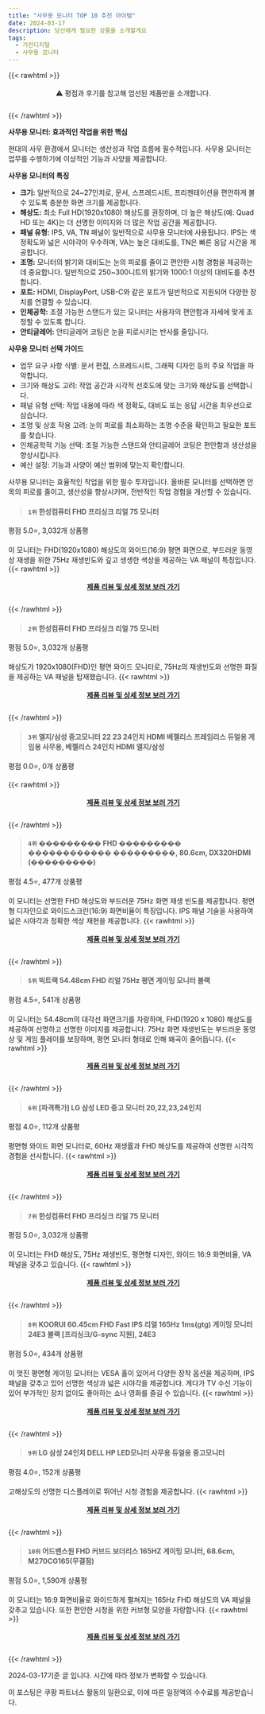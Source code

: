 ```yaml
---
title: "사무용 모니터 TOP 10 추천 아이템"
date: 2024-03-17
description: 당신에게 필요한 상품을 소개할게요
tags:
  - 가전디지털
  - 사무용 모니터
---
```

{{< rawhtml >}}<div class="toc" style="text-align: center; height: 50px; line-height: 2;">  <p>⚠️ 평점과 후기를 참고해 엄선된 제품만을 소개합니다.<br></p></div> {{< /rawhtml >}}

**사무용 모니터: 효과적인 작업을 위한 핵심**

현대의 사무 환경에서 모니터는 생산성과 작업 흐름에 필수적입니다. 사무용 모니터는 업무를 수행하기에 이상적인 기능과 사양을 제공합니다.

**사무용 모니터의 특징**

* **크기:** 일반적으로 24~27인치로, 문서, 스프레드시트, 프리젠테이션을 편안하게 볼 수 있도록 충분한 화면 크기를 제공합니다.
* **해상도:** 최소 Full HD(1920x1080) 해상도를 권장하며, 더 높은 해상도(예: Quad HD 또는 4K)는 더 선명한 이미지와 더 많은 작업 공간을 제공합니다.
* **패널 유형:** IPS, VA, TN 패널이 일반적으로 사무용 모니터에 사용됩니다. IPS는 색 정확도와 넓은 시야각이 우수하며, VA는 높은 대비도를, TN은 빠른 응답 시간을 제공합니다.
* **조명:** 모니터의 밝기와 대비도는 눈의 피로를 줄이고 편안한 시청 경험을 제공하는 데 중요합니다. 일반적으로 250~300니트의 밝기와 1000:1 이상의 대비도를 추천합니다.
* **포트:** HDMI, DisplayPort, USB-C와 같은 포트가 일반적으로 지원되어 다양한 장치를 연결할 수 있습니다.
* **인체공학:** 조절 가능한 스탠드가 있는 모니터는 사용자의 편안함과 자세에 맞게 조정할 수 있도록 합니다.
* **안티글레어:** 안티글레어 코팅은 눈을 피로시키는 반사를 줄입니다.

**사무용 모니터 선택 가이드**

* 업무 요구 사항 식별: 문서 편집, 스프레드시트, 그래픽 디자인 등의 주요 작업을 파악합니다.
* 크기와 해상도 고려: 작업 공간과 시각적 선호도에 맞는 크기와 해상도를 선택합니다.
* 패널 유형 선택: 작업 내용에 따라 색 정확도, 대비도 또는 응답 시간을 최우선으로 삼습니다.
* 조명 및 상호 작용 고려: 눈의 피로를 최소화하는 조명 수준을 확인하고 필요한 포트를 찾습니다.
* 인체공학적 기능 선택: 조절 가능한 스탠드와 안티글레어 코팅은 편안함과 생산성을 향상시킵니다.
* 예산 설정: 기능과 사양이 예산 범위에 맞는지 확인합니다.

사무용 모니터는 효율적인 작업을 위한 필수 투자입니다. 올바른 모니터를 선택하면 안목의 피로를 줄이고, 생산성을 향상시키며, 전반적인 작업 경험을 개선할 수 있습니다.


>#### `1위` 한성컴퓨터 FHD 프리싱크 리얼 75 모니터
평점 5.0⭐, 3,032개 상품평

이 모니터는 FHD(1920x1080) 해상도의 와이드(16:9) 평면 화면으로, 부드러운 동영상 재생을 위한 75Hz 재생빈도와 깊고 생생한 색상을 제공하는 VA 패널이 특징입니다.
{{< rawhtml >}}<div class="toc" style="text-align: center; height: 50px; line-height: 2;"><p><b><a href="https://link.coupang.com/re/AFFSDP?lptag=AF5033054&pageKey=6470812971&itemId=14197242020&vendorItemId=81442840108&traceid=V0-153-4463d8c8da59e969&requestid=20240317181109507259138645&token=31850C%7CMIXED">제품 리뷰 및 상세 정보 보러 가기</a></b><br></p> </div>{{< /rawhtml >}}

>#### `2위` 한성컴퓨터 FHD 프리싱크 리얼 75 모니터
평점 5.0⭐, 3,032개 상품평

해상도가 1920x1080(FHD)인 평면 와이드 모니터로, 75Hz의 재생빈도와 선명한 화질을 제공하는 VA 패널을 탑재했습니다.
{{< rawhtml >}}<div class="toc" style="text-align: center; height: 50px; line-height: 2;"><p><b><a href="https://link.coupang.com/re/AFFSDP?lptag=AF5033054&pageKey=6470812971&itemId=14123034880&vendorItemId=81369927414&traceid=V0-153-4463d8c8da59e969&requestid=20240317181109507259138645&token=31850C%7CMIXED">제품 리뷰 및 상세 정보 보러 가기</a></b><br></p> </div>{{< /rawhtml >}}

>#### `3위` 엘지/삼성 중고모니터 22 23 24인치 HDMI 베젤리스 프레임리스 듀얼용 게임용 사무용, 베젤리스 24인치 HDMI 엘지/삼성
평점 0.0⭐, 0개 상품평


{{< rawhtml >}}<div class="toc" style="text-align: center; height: 50px; line-height: 2;"><p><b><a href="https://link.coupang.com/re/AFFSDP?lptag=AF5033054&pageKey=7956549872&itemId=21983824554&vendorItemId=89031425743&traceid=V0-153-810240a7d6597495&clickBeacon=iqtwdCyM9mxnShcHivwgHLr37nm7RLxPQNppfyqqRqXzLzGvL2v-3cJHywB3Td1fHd4rMxzMz4KrilueL5AZbchotw_y4QUz7ueHyBbbtVBxgVcu7kuU--f0Y7n0DxYY1gSs2wpVHO24F__KQcK_5gPZHHIcwiq7UVHkKcihk_HOUx-xwC21SQCzxoBEQhfp_AVjXsslaMjXM3mb1wUuMWHeSerMDjQcOG77fGKXAGe1OHMX6GzzkI0eibLPWEKdWGBCAo9xw3bZbgEepas9x9bzzUxMZVg0NLcyhpydus534n7_lxWM1CIOnqUlV1NsbCpD7S-gDNMA9-ggdh0d9G4b68L57btQamyVsskAgf36pUY3XMxW1kxP0FoD4PdFnHBhDpHlWMQA2sskgoIKZBgL2LGfHWU3398b8yL2v1-Fv4Y2SnIFChGaOOc0j1VZb_3vcwK-EZSh5RpjcGZfMGbqiHfnbC9NUktS-iq7yvyrrMnuW7lVVJy2DxUKVD-gR_MrUZGx85snPJHB1OqGyyv0k_-4NLjdtcUV8433PHCGBTalBa7RM3hhaqOHkqNhTsIFn8isQSgnd9Khs1HZAXpm0aipDsJz48TSZx6NPjWIhzh4mIUG_6gDLrxWlJ-nXGEz0UuKQ4oQ5R7ibIN3Y_uBAozt00DtqoDKFsAb7mhVUECHCEiWstPvK4RUTsjYEfwHrGQGrFTwVR_AsKaw03OBBUeD6WUxcg90LJh4TI-PLKLEX_NlfTrBzmsWzYD4RbaJAoP_SesvoqJxu4-_wonXUWUoLo1spDGFkGHXEkv7jL3R5LZPOLDYsuHw6rlMLJNtRkiU7S-xonEfS5A4s8UYpucuicwVFaFC14o2Gfe1tln2IKIDhYMJwURQ8qAPRzh1Xw2chD7JuWd2DVVBFnj7pQ9G6HC0N59j2xABqMQ3mpGVtAzbNVYv6Q%3D%3D&requestid=20240317181109507259138645&token=31850C%7CMIXED">제품 리뷰 및 상세 정보 보러 가기</a></b><br></p> </div>{{< /rawhtml >}}

>#### `4위` ��������� FHD ��������� ������������ ���������, 80.6cm, DX320HDMI (���������)
평점 4.5⭐, 477개 상품평

이 모니터는 선명한 FHD 해상도와 부드러운 75Hz 화면 재생 빈도를 제공합니다. 평면형 디자인으로 와이드스크린(16:9) 화면비율이 특징입니다. IPS 패널 기술을 사용하여 넓은 시야각과 정확한 색상 재현을 제공합니다.
{{< rawhtml >}}<div class="toc" style="text-align: center; height: 50px; line-height: 2;"><p><b><a href="https://link.coupang.com/re/AFFSDP?lptag=AF5033054&pageKey=7196460968&itemId=18180486966&vendorItemId=84893631512&traceid=V0-153-99d5b12ebb2c0215&clickBeacon=-K79fXzNlcNSIeAa-FGxDysUbbg0wlP2LJce8UDnhIscf32m3ATX8YRIhj_RSZGoojS_8fLZwpu5C-py-QqsHr3B_scmsNLbGHeqh4bqnnGRZtq2FN4cx-h-tMXlcVeZxUCq_0MSfSR1SEhjLzzUT_w69CNBL6xvkR4avCNklGkY1fYzxiCOFOgcESjBzfUZnyz4uvTke_B3u_F-qL97gSvXxk-n5u3Gp-0PbmtrDlGQ3XF4RVP3OO1xCIiHg6EbKYip_3cWF3_LVV0EiK4A22SE6eLEY_W-fqsBZDNLgC6bFUtt2mQX7cYEK5HUSL9jQkeZHKmVBsKH8nHUtXTIJEL_bIm2UU1b8Vy_--SuqAXF5kPNkwRe02md0yyfXITjarLCY0R3Ckg_R68lIOS5KwmWE15YYGYDbdJuciKsJ1hLJjXsM76Bseph7YgJsNmJjccExP_6npdEL0-qpTrHKO-A_LVwMDRSgtf5WX7eU2zw5D0jEXpEDz3sYi9lYIaqA-gzye-8afaDFHmVAbXqSMPEMeU9AOFo77eEYS3wfy6SZxEkQcoSM8YmyiQ6rYAbifqFMezzWwLbMTuXYMBE1jF1PHAVejYb_GSf6onRhzg5mTwBLdjvD8e4bWmVBA9aKTLi_FB61TtZ7sJncJ-Ed9cHdU9FgyYnm0DJYJTMO8-DMmwCxsTxvmBT5Oq85Q3uLhTwgyZWmL4smVvnn3EpzMoiVRlVQ-ZSJErHFxgG4RNtv-gmYaL8kL9vhEGDnBh3ZOa03sMfi4yfWCCQ48I13637TACxJbc9nGoAK9iCB8WaDm3Im57lgPw2wUnkTFstdYI-oczF7y7SwmoKC2_E7qMSyRbJhTjqBy5xDWW6UhJoS6okCnE3VnOUR64XBNQ8URYpDXZsfXrrBqib_g82Rad6XlRrRWZ3IgpYD7qHG5dC19oqPfNbU8EAvFQ%3D&requestid=20240317181109507259138645&token=31850C%7CMIXED">제품 리뷰 및 상세 정보 보러 가기</a></b><br></p> </div>{{< /rawhtml >}}

>#### `5위` 빅트랙 54.48cm FHD 리얼 75Hz 평면 게이밍 모니터 블랙
평점 4.5⭐, 541개 상품평

이 모니터는 54.48cm의 대각선 화면크기를 자랑하며, FHD(1920 x 1080) 해상도를 제공하여 선명하고 선명한 이미지를 제공합니다. 75Hz 화면 재생빈도는 부드러운 동영상 및 게임 플레이를 보장하며, 평면 모니터 형태로 인해 왜곡이 줄어듭니다.
{{< rawhtml >}}<div class="toc" style="text-align: center; height: 50px; line-height: 2;"><p><b><a href="https://link.coupang.com/re/AFFSDP?lptag=AF5033054&pageKey=7413117605&itemId=16059577766&vendorItemId=83262900784&traceid=V0-153-3b26b80c6f9345c5&requestid=20240317181109507259138645&token=31850C%7CMIXED">제품 리뷰 및 상세 정보 보러 가기</a></b><br></p> </div>{{< /rawhtml >}}

>#### `6위` [파격특가] LG 삼성 LED  중고 모니터 20,22,23,24인치
평점 4.0⭐, 112개 상품평

평면형 와이드 화면 모니터로, 60Hz 재생률과 FHD 해상도를 제공하여 선명한 시각적 경험을 선사합니다.
{{< rawhtml >}}<div class="toc" style="text-align: center; height: 50px; line-height: 2;"><p><b><a href="https://link.coupang.com/re/AFFSDP?lptag=AF5033054&pageKey=7419576897&itemId=19243746921&vendorItemId=88057640395&traceid=V0-153-f85c772c02f103c7&requestid=20240317181109507259138645&token=31850C%7CMIXED">제품 리뷰 및 상세 정보 보러 가기</a></b><br></p> </div>{{< /rawhtml >}}

>#### `7위` 한성컴퓨터 FHD 프리싱크 리얼 75 모니터
평점 5.0⭐, 3,032개 상품평

이 모니터는 FHD 해상도, 75Hz 재생빈도, 평면형 디자인, 와이드 16:9 화면비율, VA 패널을 갖추고 있습니다.
{{< rawhtml >}}<div class="toc" style="text-align: center; height: 50px; line-height: 2;"><p><b><a href="https://link.coupang.com/re/AFFSDP?lptag=AF5033054&pageKey=6470812971&itemId=14123071179&vendorItemId=81369963276&traceid=V0-153-4463d8c8da59e969&requestid=20240317181109507259138645&token=31850C%7CMIXED">제품 리뷰 및 상세 정보 보러 가기</a></b><br></p> </div>{{< /rawhtml >}}

>#### `8위` KOORUI 60.45cm FHD Fast IPS 리얼 165Hz 1ms(gtg) 게이밍 모니터 24E3 블랙 [프리싱크/G-sync 지원], 24E3
평점 5.0⭐, 434개 상품평

이 멋진 평면형 게이밍 모니터는 VESA 홀이 있어서 다양한 장착 옵션을 제공하며, IPS 패널을 갖추고 있어 선명한 색상과 넓은 시야각을 제공합니다. 게다가 TV 수신 기능이 있어 부가적인 장치 없이도 좋아하는 쇼나 영화를 즐길 수 있습니다.
{{< rawhtml >}}<div class="toc" style="text-align: center; height: 50px; line-height: 2;"><p><b><a href="https://link.coupang.com/re/AFFSDP?lptag=AF5033054&pageKey=7434027963&itemId=19315340231&vendorItemId=86457367323&traceid=V0-153-dc55cfa95395e430&clickBeacon=3T_0tndW5ahAummy3X5u7QDnsgX9BB7PAyblTQJTCqr027xikrewRsGRv_2e-xaa5PaTC9OAmtHUiaNGg9SfkMult5L-mN1hWgdkaSSTnhJWav0cgyqQovWyLqypO4GQ1PeonX5O0vLbrXOTsms6DD_gjndwYuyAZ75BfHr3qQDPQngloGo9fMwGcPd2lPWaQBmZgrc2sabzJINGFnFwPvIG7jkQzmJDJWqsffCByZAaQAJMzFrD0J64aSctLCpgy_jupCNBH-gDmHQEuheyFOWmLi8NP0bgE_XvT7l0QPIeb-vHQdDEcPvZLItJjBCN8p-MYjPti1fqC3Yy8fuQ8WaPLWY5_ZTdD2LIrQgSRmrAvZUEIqh5xJha7P83BpyDVVkwnW4eDc6TIQDT1e34yHG2NduF-VmbVJI9KXUW2VnZThIJFV8k_qSwEYwpEwgHWZ0uDfHXGh2NMfW2Y68RtvVfi2vvd33oTcE3XphHoDuZBUzlGiNE8Z1e4XTFv-VPGZmXyX_ADilWWr2VRLedbXgMO_dLVjGsZnBrEB8fTc63EEkEYS1W-qiZDws7TOzdl0bkHD_cHtgNMf_7H6XUc7umM6-Ajank8YIZ6_H30ZDodlE330Q-4eocEJkZQvB65mprz-vyzIv9BI8r6iarx_mx6NSVwQ8IJ1Gnr2s_CW8m70N0D3jv3e5cHJDZCziO-rhQLpNWRAXWJ93dOqCy109AfwGtBik7Hp1XVU2s7hsfs48znLchD_nzOuvaGsbNmpV5W0zPvB6i_wxSu_XAwAOsm4nJn-lT2mr3VdUZJ4sThscOXNe991a4BtnYJnWPkuaX4dwNYRAR7Yjg46wi0W7Vh0tVj6qSj9zf6W8rCbVjZseRhddLPbpgoVsLw1sG1Sv9dVbQ74YsMy2Cf1CjU2EyW07x7S2FgNcoFpIEU6jeMqG0SXJ9KEvnXN8%3D&requestid=20240317181109507259138645&token=31850C%7CMIXED">제품 리뷰 및 상세 정보 보러 가기</a></b><br></p> </div>{{< /rawhtml >}}

>#### `9위` LG 삼성 24인치 DELL HP LED모니터  사무용 듀얼용 중고모니터
평점 4.0⭐, 152개 상품평

고해상도의 선명한 디스플레이로 뛰어난 시청 경험을 제공합니다.
{{< rawhtml >}}<div class="toc" style="text-align: center; height: 50px; line-height: 2;"><p><b><a href="https://link.coupang.com/re/AFFSDP?lptag=AF5033054&pageKey=7209776137&itemId=18242605282&vendorItemId=88665004235&traceid=V0-153-969df268c6b2c0ba&requestid=20240317181109507259138645&token=31850C%7CMIXED">제품 리뷰 및 상세 정보 보러 가기</a></b><br></p> </div>{{< /rawhtml >}}

>#### `10위` 어드밴스원 FHD 커브드 보더리스 165HZ 게이밍 모니터, 68.6cm, M270CG165(무결점)
평점 5.0⭐, 1,590개 상품평

이 모니터는 16:9 화면비율로 와이드하게 펼쳐지는 165Hz FHD 해상도의 VA 패널을 갖추고 있습니다. 또한 편안한 시청을 위한 커브형 모양을 자랑합니다.
{{< rawhtml >}}<div class="toc" style="text-align: center; height: 50px; line-height: 2;"><p><b><a href="https://link.coupang.com/re/AFFSDP?lptag=AF5033054&pageKey=7573483215&itemId=2496392870&vendorItemId=70489545681&traceid=V0-153-604336254fdbd83e&clickBeacon=CL6Z86bGCMZpRGO4CDFfT11MfRTSp6XlAw-zqzeYGyHtO2UzAXT6CUmFedn28WeSMOanaKq1KtRRSUy0OBGjtT9xmDIropKBU6-D3ny7jhxcZPk4QSBDn7PSoO8QCPwHXT9sTGZpGNRPVDIjsg6vvSEEwlVijanOVpCzK81WY-uk8dG-G_mj8s-kqM0wZrj36MBSEanLRXCoUjPT_iUuYOeu3RtL3Sqy9tmk7Qo-ni6ZFH29fH0gELocPGBE8wxNNcnHfstkziRTJOZjhDTOcx1JoTT8L-GnQNiZQg9qZ_VHQBrvKfID5Nfhe6HGaPihs2dT4AYh3YNtSn_HIeJFOWJxi6wXJq7ywDvZIQlJLwHKuwL-BtcLJDXO5itz_3ldRJsVzDWDwEWhjUBVSxWdVI-MOziF_dXt9y4O_SljadYernob24NIzCgXXrlnZloeugKoC9vgots_WLMWMN73Bhkoe3ZXSEhb5NVxF4cppu3FSPyMuVi-pXePfm6BlKQML7M0MJH-9VBau-Oi2vNve2Xe0Jq4CV5fE44O6URsn3SwybAJl4wB1jDh-WDPmO5eRY9q98eYU5pfrC8aJ8aIQn8yDuPCYKUVLUaUTGifFuwkHBz0tse_BeuNdppnd-NJQ4hQXynDHTw2XlTLvnJ0_9SHvZwLM-Y3fM02juNhOM5AzSGy5jadGcVcBYJgnJZF5MqqQvq5Cz_7WhKLxH4JPJAEXg8YBZ_W32-2gKmbopJVreKiJcCXwzZsi9x1udcKt53Xfm3vi5MKpbrHnBo4C_3TCUIMBUre6zZtm_OHCmdO9eZ4u5j3n__-ytXW4cThGkrCRn4eP5DByJk2CSn9cnu9g3I7Ltx0jWaNVfo1qRB9Ku_9QicmD5yH8ixBJni5z4Vym1u8qVQdO_vOtizvcgIFJULHKQJK6MmIJIXvaGhFKCDxOqIBwdkB&requestid=20240317181109507259138645&token=31850C%7CMIXED">제품 리뷰 및 상세 정보 보러 가기</a></b><br></p> </div>{{< /rawhtml >}}


2024-03-17기준 글 입니다.
시간에 따라 정보가 변화할 수 있습니다.

이 포스팅은 쿠팡 파트너스 활동의 일환으로, 이에 따른 일정액의 수수료를 제공받습니다.
